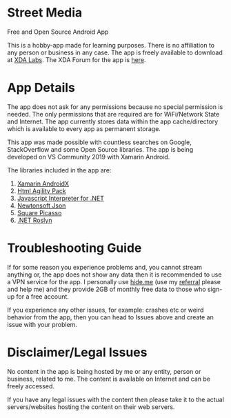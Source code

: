 # Street Media
Free and Open Source Android App

This is a hobby-app made for learning purposes. There is no affiliation to any person or business in any case.
The app is freely available to download at [XDA Labs](https://www.xda-developers.com/xda-labs/). The XDA Forum for the app is [here](https://forum.xda-developers.com/android/apps-games/app-street-media-tv-streaming-app-t3937429/).

# App Details
The app does not ask for any permissions because no special permission is needed. The only permissions that are required are for WiFi/Network State and Internet. The app currently stores data within the app cache/directory which is available to every app as permanent storage. 

This app was made possible with countless searches on Google, StackOverflow and some Open Source libraries.
The app is being developed on VS Community 2019 with Xamarin Android.

The libraries included in the app are:
1. [Xamarin AndroidX](https://github.com/xamarin/AndroidX)
2. [Html Agility Pack](https://github.com/zzzprojects/html-agility-pack)
3. [Javascript Interpreter for .NET](https://github.com/sebastienros/jint)
4. [Newtonsoft Json](https://github.com/JamesNK/Newtonsoft.Json)
5. [Square Picasso](https://github.com/mattleibow/square-bindings)
6. [.NET Roslyn](https://github.com/dotnet/roslyn)

# Troubleshooting Guide
If for some reason you experience problems and, you cannot stream anything or, the app does not show any data then it is recommended to use a VPN service for the app. I personally use [hide.me](https://hide.me) (use my [referral](https://ref.hide.io/VbpZ8L) please and help me) and they provide 2GB of monthly free data to those who sign-up for a free account.

If you experience any other issues, for example: crashes etc or weird behavior from the app, then you can head to Issues above and create an issue with your problem.

# Disclaimer/Legal Issues
No content in the app is being hosted by me or any entity, person or business, related to me. The content is available on Internet and can be freely accessed.

If you have any legal issues with the content then please take it to the actual servers/websites hosting the content on their web servers.
